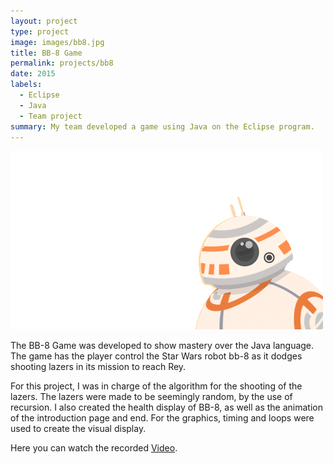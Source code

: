 ```yaml
---
layout: project
type: project
image: images/bb8.jpg
title: BB-8 Game
permalink: projects/bb8
date: 2015
labels:
  - Eclipse
  - Java
  - Team project
summary: My team developed a game using Java on the Eclipse program.
---
```


<div class="ui small rounded images">
  <img class="ui image" src="../images/bb8.png">

</div>

The BB-8 Game was developed to show mastery over the Java language. The game has the player control the Star Wars robot bb-8 as it dodges shooting lazers in its mission to reach Rey.

For this project, I was in charge of the algorithm for the shooting of the lazers. The lazers were made to be seemingly random, by the use of recursion. I also created the health display of BB-8, as well as the animation of the introduction page and end. For the graphics, timing and loops were used to create the visual display.

Here you can watch the recorded [Video](https://www.youtube.com/watch?v=8-63qS-Nhg4&feature=youtu.be).



